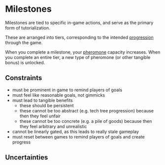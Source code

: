 # Milestones

Milestones are tied to specific in-game actions, and serve as the primary form of tutorialization.

These are arranged into tiers, corresponding to the intended [progression](../strategy/progression.md) through the game.

When you complete a milestone, your [pheromone](pheromones.md) capacity increases. When you complete an entire tier, a new type of pheromone (or other tangible bonus) is unlocked.

## Constraints

- must be prominent in game to remind players of goals
- must feel like reasonable goals, not gimmicks
- must lead to tangible benefits
  - these should be persistent
  - these cannot be too abstract (e.g. tech tree progression) because then they feel unfair
  - these cannot be too concrete (e.g. a pile of goods) because then they feel arbitrary and unrealistic
- cannot be linearly gated, as this leads to really stale gameplay
- must reset between games to remind players of goals and create progress

## Uncertainties
